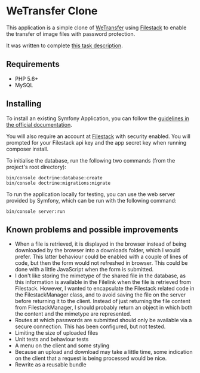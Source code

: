 # WeTransfer Clone

This application is a simple clone of [WeTransfer](https://wetransfer.com/) using [Filestack](https://www.filestack.com/) to enable the transfer of image files with password protection.

It was written to complete [this task description](docs/aufgabe.md).

## Requirements

- PHP 5.6+
- MySQL

## Installing

To install an existing Symfony Application, you can follow the [guidelines in the official documentation](https://symfony.com/doc/current/setup.html#installing-an-existing-symfony-application).

You will also require an account at [Filestack](https://www.filestack.com/) with security enabled. You will prompted for your Filestack api key and the app secret key when running composer install.

To initialise the database, run the following two commands (from the project's root directory):
```
bin/console doctrine:database:create
bin/console doctrine:migrations:migrate
```

To run the application locally for testing, you can use the web server provided by Symfony, which can be run with the following command:

```
bin/console server:run
```

## Known problems and possible improvements
- When a file is retrieved, it is displayed in the browser instead of being downloaded by the browser into a downloads folder, which I would prefer. This latter behaviour could be enabled with a couple of lines of code, but then the form would not refreshed in browser. This could be done with a little JavaScript when the form is submitted.
- I don't like storing the mimetype of the shared file in the database, as this information is available in the Filelink when the file is retrieved from Filestack. However, I wanted to encapsulate the Filestack related code in the FilestackManager class, and to avoid saving the file on the server before returning it to the client. Instead of just returning the file content from FilestackManager, I should probably return an object in which both the content and the mimetype are represented.
- Routes at which passwords are submitted should only be available via a secure connection. This has been configured, but not tested.
- Limiting the size of uploaded files
- Unit tests and behaviour tests
- A menu on the client and some styling
- Because an upload and download may take a little time, some indication on the client that a request is being processed would be nice.
- Rewrite as a reusable bundle
